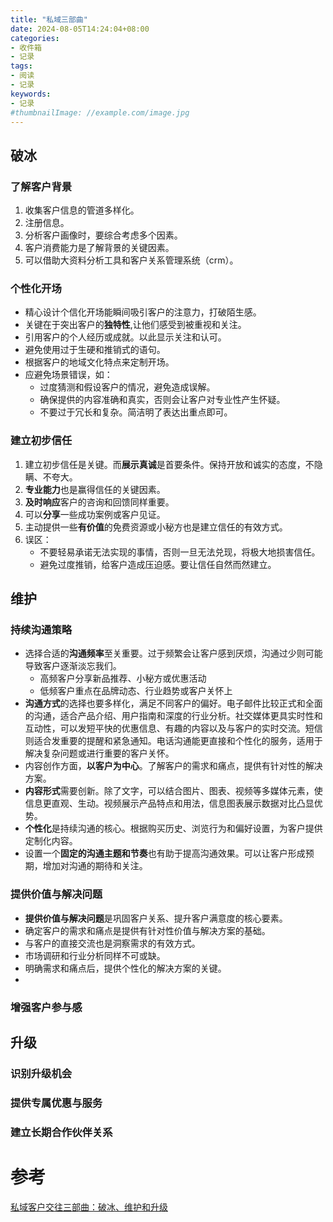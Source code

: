 ```yaml
---
title: "私域三部曲"
date: 2024-08-05T14:24:04+08:00
categories:
- 收件箱
- 记录
tags:
- 阅读
- 记录
keywords:
- 记录
#thumbnailImage: //example.com/image.jpg
---
```


<!--more-->
## 破冰
### 了解客户背景
1. 收集客户信息的管道多样化。
2. 注册信息。
3. 分析客户画像时，要综合考虑多个因素。
4. 客户消费能力是了解背景的关键因素。
5. 可以借助大资料分析工具和客户关系管理系统（crm）。

### 个性化开场
- 精心设计个信化开场能瞬间吸引客户的注意力，打破陌生感。
- 关键在于突出客户的**独特性**,让他们感受到被重视和关注。
- 引用客户的个人经历或成就。以此显示关注和认可。
- 避免使用过于生硬和推销式的语句。
- 根据客户的地域文化特点来定制开场。
- 应避免场景错误，如：
    - 过度猜测和假设客户的情况，避免造成误解。
    - 确保提供的内容准确和真实，否则会让客户对专业性产生怀疑。
    - 不要过于冗长和复杂。简洁明了表达出重点即可。

### 建立初步信任
1. 建立初步信任是关键。而**展示真诚**是首要条件。保持开放和诚实的态度，不隐瞒、不夸大。
2. **专业能力**也是赢得信任的关键因素。
3. **及时响应**客户的咨询和回馈同样重要。
4. 可以**分享**一些成功案例或客户见证。
5. 主动提供一些**有价值**的免费资源或小秘方也是建立信任的有效方式。
6. 误区：
    - 不要轻易承诺无法实现的事情，否则一旦无法兑现，将极大地损害信任。
    - 避免过度推销，给客户造成压迫感。要让信任自然而然建立。

## 维护
### 持续沟通策略
- 选择合适的**沟通频率**至关重要。过于频繁会让客户感到厌烦，沟通过少则可能导致客户逐渐淡忘我们。
    - 高频客户分享新品推荐、小秘方或优惠活动
    - 低频客户重点在品牌动态、行业趋势或客户关怀上
- **沟通方式**的选择也要多样化，满足不同客户的偏好。电子邮件比较正式和全面的沟通，适合产品介绍、用户指南和深度的行业分析。社交媒体更具实时性和互动性，可以发短平快的优惠信息、有趣的内容以及与客户的实时交流。短信则适合发重要的提醒和紧急通知。电话沟通能更直接和个性化的服务，适用于解决复杂问题或进行重要的客户关怀。
- 内容创作方面，**以客户为中心**。了解客户的需求和痛点，提供有针对性的解决方案。
- **内容形式**需要创新。除了文字，可以结合图片、图表、视频等多媒体元素，使信息更直观、生动。视频展示产品特点和用法，信息图表展示数据对比凸显优势。
- **个性化**是持续沟通的核心。根据购买历史、浏览行为和偏好设置，为客户提供定制化内容。
- 设置一个**固定的沟通主题和节奏**也有助于提高沟通效果。可以让客户形成预期，增加对沟通的期待和关注。

### 提供价值与解决问题
- **提供价值与解决问题**是巩固客户关系、提升客户满意度的核心要素。
- 确定客户的需求和痛点是提供有针对性价值与解决方案的基础。
- 与客户的直接交流也是洞察需求的有效方式。
- 市场调研和行业分析同样不可或缺。
- 明确需求和痛点后，提供个性化的解决方案的关键。
- 

### 增强客户参与感

## 升级
### 识别升级机会
### 提供专属优惠与服务
### 建立长期合作伙伴关系

# 参考
[私域客户交往三部曲：破冰、维护和升级](https://www.woshipm.com/operate/6092915.html)